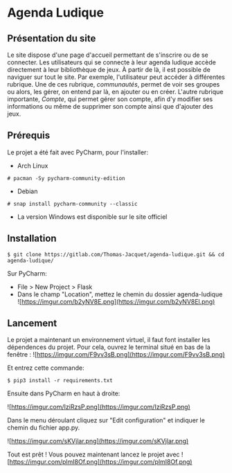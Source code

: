 # Agenda Ludique

## Présentation du site

Le site dispose d'une page d'accueil permettant de s'inscrire ou de se connecter. 
Les utilisateurs qui se connecte à leur agenda ludique accède directement à leur
bibliothèque de jeux. À partir de là, il est possible de naviguer sur tout le
site. Par exemple, l'utilisateur peut accéder à différentes rubrique. Une de ces
rubrique, *communautés*, permet de voir ses groupes ou alors, les gérer, on 
entend par là, en ajouter ou en créer. L'autre rubrique importante, *Compte*, qui 
permet gérer son compte, afin d'y modifier ses informations ou même de supprimer 
son compte ainsi que d'ajouter des jeux.

## Prérequis
Le projet a été fait avec PyCharm, pour l'installer:  
- Arch Linux
```shell script
# pacman -Sy pycharm-community-edition
```
- Debian
```shell script
# snap install pycharm-community --classic
```
- La version Windows est disponible sur le site officiel

## Installation
```shell script
$ git clone https://gitlab.com/Thomas-Jacquet/agenda-ludique.git && cd agenda-ludique/
```

Sur PyCharm:
- File > New Project > Flask
- Dans le champ "Location", mettez le chemin du dossier agenda-ludique
![https://imgur.com/b2yNV8E.png](https://imgur.com/b2yNV8El.png)

## Lancement
Le projet a maintenant un environnement virtuel, il faut font installer les dépendences du projet. Pour cela, ouvrez le terminal situé en bas de la fenêtre :
![https://imgur.com/F9vv3sB.png](https://imgur.com/F9vv3sB.png)

Et entrez cette commande:
```shell script
$ pip3 install -r requirements.txt
``` 
Ensuite dans PyCharm en haut à droite:

![https://imgur.com/IziRzsP.png](https://imgur.com/IziRzsP.png)

Dans le menu déroulant cliquez sur "Edit configuration" et indiquer le chemin du fichier app.py.  

![https://imgur.com/sKVjlar.png](https://imgur.com/sKVjlar.png)

Tout est prêt ! Vous pouvez maintenant lancez le projet avec ![https://imgur.com/plmI8Of.png](https://imgur.com/plmI8Of.png)